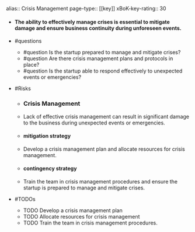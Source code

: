 alias:: Crisis Management
page-type:: [[key]]
xBoK-key-rating:: 30
- #### The ability to effectively manage crises is essential to mitigate damage and ensure business continuity during unforeseen events.
- #questions
  - #question Is the startup prepared to manage and mitigate crises?
  - #question Are there crisis management plans and protocols in place?
  - #question Is the startup able to respond effectively to unexpected events or emergencies?
- #Risks

  - ### Crisis Management
  - Lack of effective crisis management can result in significant damage to the business during unexpected events or emergencies.
  - #### mitigation strategy
  - Develop a crisis management plan and allocate resources for crisis management.
  - #### contingency strategy
  - Train the team in crisis management procedures and ensure the startup is prepared to manage and mitigate crises.
- #TODOs
  - TODO Develop a crisis management plan
  - TODO  Allocate resources for crisis management
  - TODO  Train the team in crisis management procedures.


